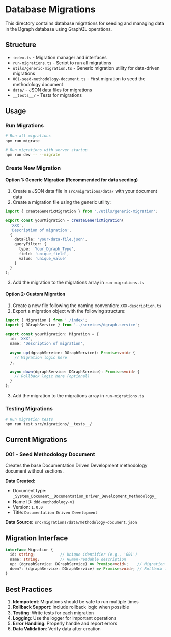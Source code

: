 # Database Migrations

This directory contains database migrations for seeding and managing data in the Dgraph database using GraphQL operations.

## Structure

- `index.ts` - Migration manager and interfaces
- `run-migrations.ts` - Script to run all migrations
- `utils/generic-migration.ts` - Generic migration utility for data-driven migrations
- `001-seed-methodology-document.ts` - First migration to seed the methodology document
- `data/` - JSON data files for migrations
- `__tests__/` - Tests for migrations

## Usage

### Run Migrations

```bash
# Run all migrations
npm run migrate

# Run migrations with server startup
npm run dev -- --migrate
```

### Create New Migration

#### Option 1: Generic Migration (Recommended for data seeding)

1. Create a JSON data file in `src/migrations/data/` with your document data
2. Create a migration file using the generic utility:

```typescript
import { createGenericMigration } from './utils/generic-migration';

export const yourMigration = createGenericMigration(
  'XXX',
  'Description of migration',
  {
    dataFile: 'your-data-file.json',
    queryFilter: {
      type: 'Your_Dgraph_Type',
      field: 'unique_field',
      value: 'unique_value'
    }
  }
);
```

3. Add the migration to the migrations array in `run-migrations.ts`

#### Option 2: Custom Migration

1. Create a new file following the naming convention: `XXX-description.ts`
2. Export a migration object with the following structure:

```typescript
import { Migration } from './index';
import { DGraphService } from '../services/dgraph.service';

export const yourMigration: Migration = {
  id: 'XXX',
  name: 'Description of migration',
  
  async up(dgraphService: DGraphService): Promise<void> {
    // Migration logic here
  },

  async down(dgraphService: DGraphService): Promise<void> {
    // Rollback logic here (optional)
  }
};
```

3. Add the migration to the migrations array in `run-migrations.ts`

### Testing Migrations

```bash
# Run migration tests
npm run test src/migrations/__tests__/
```

## Current Migrations

### 001 - Seed Methodology Document

Creates the base Documentation Driven Development methodology document without sections.

**Data Created:**
- Document type: `_System_Document__Documentation_Driven_Development_Methodology_`
- Name ID: `ddd-methodology-v1`
- Version: `1.0.0`
- Title: `Documentation Driven Development`

**Data Source:** `src/migrations/data/methodology-document.json`

## Migration Interface

```typescript
interface Migration {
  id: string;           // Unique identifier (e.g., '001')
  name: string;         // Human-readable description
  up: (dgraphService: DGraphService) => Promise<void>;    // Migration logic
  down?: (dgraphService: DGraphService) => Promise<void>; // Rollback logic (optional)
}
```

## Best Practices

1. **Idempotent**: Migrations should be safe to run multiple times
2. **Rollback Support**: Include rollback logic when possible
3. **Testing**: Write tests for each migration
4. **Logging**: Use the logger for important operations
5. **Error Handling**: Properly handle and report errors
6. **Data Validation**: Verify data after creation

